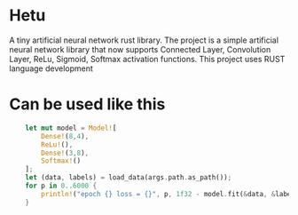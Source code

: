 # Hetu
A tiny artificial neural network rust library. 
The project is a simple artificial neural network library that now supports Connected Layer, Convolution Layer, ReLu, Sigmoid, Softmax activation functions.  This project uses RUST language development
# Can be used like this
``` rust
    let mut model = Model![
        Dense!(8,4),
        ReLu!(),
        Dense!(3,8),
        Softmax!()
    ];
    let (data, labels) = load_data(args.path.as_path());
    for p in 0..6000 {
        println!("epoch {} loss = {}", p, 1f32 - model.fit(&data, &labels, 0.01f32));
    }
```